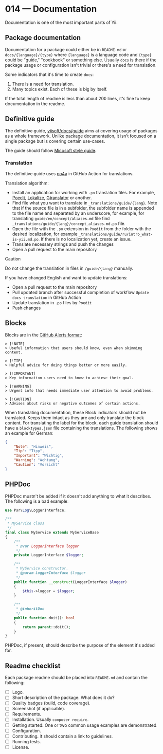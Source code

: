# 014 — Documentation

Documentation is one of the most important parts of Yii.

## Package documentation

Documentation for a package could either be in `README.md` or `docs/{language}/{type}` where `{language}` is
a language code and `{type}` could be "guide," "cookbook" or something else.
Usually `docs` is there if the package usage or configuration isn't trivial or there's a need for translation.

Some indicators that it's time to create `docs`:

1. There is a need for translation.
2. Many topics exist. Each of these is big by itself.

If the total length of readme is less than about 200 lines, it's fine to keep documentation in the readme.

## Definitive guide

The definitive guide, [yiisoft/docs/guide](https://github.com/yiisoft/docs/tree/master/guide/en)
aims at covering usage of packages as a whole framework. Unlike package documentation, it isn't
focused on a single package but is covering certain use-cases.

The guide should follow [Micosoft style guide](https://learn.microsoft.com/en-us/style-guide/welcome/).

### Translation

The definitive guide uses [po4a](https://github.com/mquinson/po4a) in GitHub Action for translations.  

Translation algorithm:

- Install an application for working with `.po` translation files. For example, [Poedit](https://poedit.net/), [Lokalize](https://apps.kde.org/ru/lokalize/),
  [Gtranslator](https://wiki.gnome.org/Apps/Gtranslator) or another.
- Find file what you want to translate in `_translations/guide/{lang}`. Note that if the source file
  is in a subfolder, the subfolder name is appended to the file name and separated by an underscore, for example,
  for translating `guide/en/concept/aliases.md` file find `_translations/guide/{lang}/concept_aliases.md.po` file.
- Open the file with the `.po` extension in `Poedit` from the folder with the desired localization,
  for example `_translations/guide/ru/intro_what-is-yii.md.po`. If there is no localization yet,
  create an issue.
- Translate necessary strings and push the changes
- Open a pull request to the main repository

> [!CAUTION]
> Do not change the translation in files in `/guide/{lang}` manually.

If you have changed English and want to update translations:

- Open a pull request to the main repository
- Pull updated branch after successful completion of workflow `Update docs translation` in GitHub Action
- Update translation in `.po` files by `Poedit`
- Push changes

## Blocks

Blocks are in the [GitHub Alerts format](https://docs.github.com/en/get-started/writing-on-github/getting-started-with-writing-and-formatting-on-github/basic-writing-and-formatting-syntax#alerts):

```
> [!NOTE]
> Useful information that users should know, even when skimming content.

> [!TIP]
> Helpful advice for doing things better or more easily.

> [!IMPORTANT]
> Key information users need to know to achieve their goal.

> [!WARNING]
> Urgent info that needs immediate user attention to avoid problems.

> [!CAUTION]
> Advises about risks or negative outcomes of certain actions.
```

When translating documentation, these Block indicators should not be translated.
Keeps them intact as they are and only translate the block content.
For translating the label for the block, each guide translation should have a `blocktypes.json` file
containing the translations. The following shows an example for German:

```json
{
    "Note": "Hinweis",
    "Tip": "Tipp",
    "Important": "Wichtig",
    "Warning": "Achtung",
    "Caution": "Vorsicht"
}
```

## PHPDoc

PHPDoc mustn't be added if it doesn't add anything to what it describes. The following is a bad example:

```php
use Psr\Log\LoggerInterface;

/**
 * MyService class
 */
final class MyService extends MyServiceBase
{
    /**
     * @var LoggerInterface logger 
     */
    private LoggerInterface $logger;

    /**
     * MyService constructor.
     * @param LoggerInterface $logger
     */
    public function __construct(LoggerInterface $logger)
    {
        $this->logger = $logger;
    }

    /**
     * @inheritDoc
     */
    public function doit(): bool
    {
        return parent::doit();    
    }
}
``` 

PHPDoc, if present, should describe the purpose of the element it's added for.

## Readme checklist

Each package readme should be placed into `README.md` and contain the following:

- [ ] Logo.
- [ ] Short description of the package. What does it do?
- [ ] Quality badges (build, code coverage).
- [ ] Screenshot (if applicable).
- [ ] Requirements.
- [ ] Installation. Usually `composer require`.
- [ ] Getting started. One or two common usage examples are demonstrated.
- [ ] Configuration.
- [ ] Contributing. It should contain a link to guidelines.
- [ ] Running tests.
- [ ] License.
